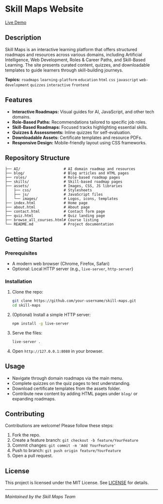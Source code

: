 # Skill Maps Website


[Live Demo](https://skill-maps.com/)

## Description

Skill Maps is an interactive learning platform that offers structured roadmaps and resources across various domains, including Artificial Intelligence, Web Development, Roles & Career Paths, and Skill-Based Learning. The site presents curated content, quizzes, and downloadable templates to guide learners through skill-building journeys.

**Topics:** `roadmaps` `learning-platform` `education` `html` `css` `javascript` `web-development` `quizzes` `interactive` `frontend`

## Features

* **Interactive Roadmaps:** Visual guides for AI, JavaScript, and other tech domains.
* **Role-Based Paths:** Recommendations tailored to specific job roles.
* **Skill-Based Roadmaps:** Focused tracks highlighting essential skills.
* **Quizzes & Assessments:** Inline quizzes for self-evaluation.
* **Downloadable Assets:** Certificate templates and resource PDFs.
* **Responsive Design:** Mobile-friendly layout using CSS frameworks.

## Repository Structure

```plaintext
├── AI/                    # AI domain roadmap and resources
├── blog/                  # Blog articles and HTML pages
├── roles/                 # Role-based roadmap pages
├── skills/                # Skill-based roadmap pages
├── assets/                # Images, CSS, JS libraries
│   ├── css/               # Stylesheets
│   ├── js/                # JavaScript files
│   └── images/            # Logos, icons, templates
├── index.html             # Home page
├── about.html             # About page
├── contact.html           # Contact form page
├── quiz.html              # Quiz landing page
├── browse_all_courses.html# Course listing
└── README.md              # Project documentation
```

## Getting Started

### Prerequisites

* A modern web browser (Chrome, Firefox, Safari)
* Optional: Local HTTP server (e.g., `live-server`, `http-server`)

### Installation

1. Clone the repo:

   ```bash
   git clone https://github.com/your-username/skill-maps.git
   cd skill-maps
   ```
2. (Optional) Install a simple HTTP server:

   ```bash
   npm install -g live-server
   ```
3. Serve the files:

   ```bash
   live-server .
   ```
4. Open `http://127.0.0.1:8080` in your browser.

## Usage

* Navigate through domain roadmaps via the main menu.
* Complete quizzes on the quiz pages to test understanding.
* Download certificate templates from the assets folder.
* Contribute new content by adding HTML pages under `blog/` or expanding roadmaps.

## Contributing

Contributions are welcome! Please follow these steps:

1. Fork the repo.
2. Create a feature branch: `git checkout -b feature/YourFeature`
3. Commit changes: `git commit -m 'Add YourFeature'`
4. Push to branch: `git push origin feature/YourFeature`
5. Open a pull request.

## License

This project is licensed under the MIT License. See [LICENSE](\LICENSE) for details.

---

*Maintained by the Skill Maps Team*
